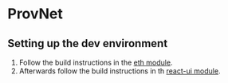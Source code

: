 # ProvNet

## Setting up the dev environment

1. Follow the build instructions in the [eth module](https://github.com/vauvenal5/ProvNet/tree/master/eth).
1. Afterwards follow the build instructions in th [react-ui module](https://github.com/vauvenal5/ProvNet/tree/master/react-client).